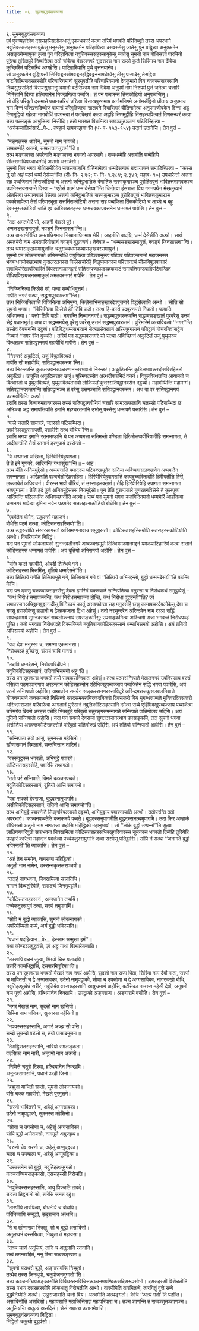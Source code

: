 ```yaml
---
title: ०६. सुमनबुद्धवंसवण्णना

---
```

६. सुमनबुद्धवंसवण्णना  
एवं एकप्पहारेनेव दससहस्सिलोकधातुं एकन्धकारं कत्वा तस्मिं भगवति परिनिब्बुते तस्स अपरभागे नवुतिवस्ससहस्सायुकेसु मनुस्सेसु अनुक्‍कमेन परिहायित्वा दसवस्सेसु जातेसु पुन वड्ढित्वा अनुक्‍कमेन असङ्ख्येय्यायुका हुत्वा पुन परिहायित्वा नवुतिवस्ससहस्सायुकेसु जातेसु सुमनो नाम बोधिसत्तो पारमियो पूरेत्वा तुसितपुरे निब्बत्तित्वा ततो चवित्वा मेखलनगरे सुदत्तस्स नाम रञ्‍ञो कुले सिरिमाय नाम देविया कुच्छिस्मिं पटिसन्धिं अग्गहेसि। पाटिहारियानि पुब्बे वुत्तनयानेव।  
सो अनुक्‍कमेन वुद्धिप्पत्तो सिरिवड्ढनसोमवड्ढनइद्धिवड्ढननामधेय्येसु तीसु पासादेसु तेसट्ठिया नाटकित्थिसतसहस्सेहि परिचारियमानो सुरयुवतीहि परिचारियमानो देवकुमारो विय नववस्ससहस्सानि दिब्बसुखसदिसं विसयसुखमनुभवमानो वटंसिकाय नाम देविया अनुपमं नाम निरुपमं पुत्तं जनेत्वा चत्तारि निमित्तानि दिस्वा हत्थियानेन निक्खमित्वा पब्बजि। तं पन पब्बजन्तं तिंसकोटियो अनुपब्बजिंसु।  
सो तेहि परिवुतो दसमासे पधानचरियं चरित्वा विसाखपुण्णमाय अनोमनिगमे अनोमसेट्ठिनो धीताय अनुपमाय नाम दिन्‍नं पक्खित्तदिब्बोजं पायासं परिभुञ्‍जित्वा सालवने दिवाविहारं वीतिनामेत्वा अनुपमाजीवकेन दिन्‍ना अट्ठ तिणमुट्ठियो गहेत्वा नागबोधिं उपगन्त्वा तं पदक्खिणं कत्वा अट्ठहि तिणमुट्ठीहि तिंसहत्थवित्थतं तिणसन्थरं कत्वा तत्थ पल्‍लङ्कं आभुजित्वा निसीदि। ततो मारबलं विधमित्वा सब्बञ्‍ञुतञ्‍ञाणं पटिविज्झित्वा – ‘‘अनेकजातिसंसारं…पे॰… तण्हानं खयमज्झगा’’ति (ध॰ प॰ १५३-१५४) उदानं उदानेसि। तेन वुत्तं –  
१.  
‘‘मङ्गलस्स अपरेन, सुमनो नाम नायको।  
सब्बधम्मेहि असमो, सब्बसत्तानमुत्तमो’’ति॥  
तत्थ मङ्गलस्स अपरेनाति मङ्गलस्स भगवतो अपरभागे। सब्बधम्मेहि असमोति सब्बेहिपि सीलसमाधिपञ्‍ञाधम्मेहि असमो असदिसो।  
सुमनो किर भगवा बोधिसमीपेयेव सत्तसत्ताहानि वीतिनामेत्वा धम्मदेसनत्थं ब्रह्मायाचनं सम्पटिच्छित्वा – ‘‘कस्स नु खो अहं पठमं धम्मं देसेय्य’’न्ति (दी॰ नि॰ २.७२; म॰ नि॰ १.२८४; २.३४१; महाव॰ १०) उपधारेन्तो अत्तना सह पब्बजितानं तिंसकोटियो च अत्तनो कनिट्ठभातिकं वेमातिकं सरणकुमारञ्‍च पुरोहितपुत्तं भावितत्तमाणवकञ्‍च उपनिस्सयसम्पन्‍ने दिस्वा – ‘‘एतेसं पठमं धम्मं देसेय्य’’न्ति चिन्तेत्वा हंसराजा विय गगनपथेन मेखलुय्याने ओतरित्वा उय्यानपालं पेसेत्वा अत्तनो कनिट्ठभातिकं सरणकुमारञ्‍च पुरोहितपुत्तं भावितत्तकुमारञ्‍च पक्‍कोसापेत्वा तेसं परिवारभूता सत्ततिंसकोटियो अत्तना सह पब्बजिता तिंसकोटियो च अञ्‍ञे च बहू देवमनुस्सकोटियो चाति एवं कोटिसतसहस्सं धम्मचक्‍कप्पवत्तनेन धम्मामतं पायेसि। तेन वुत्तं –  
२.  
‘‘तदा अमतभेरिं सो, आहनी मेखले पुरे।  
धम्मसङ्खसमायुत्तं, नवङ्गं जिनसासन’’न्ति॥  
तत्थ अमतभेरिन्ति अमताधिगमाय निब्बानाधिगमाय भेरिं। आहनीति वादयि, धम्मं देसेसीति अत्थो। सायं अमतभेरी नाम अमतपरियोसानं नवङ्गं बुद्धवचनं। तेनेवाह – ‘‘धम्मसङ्खसमायुत्तं, नवङ्गं जिनसासन’’न्ति। तत्थ धम्मसङ्खसमायुत्तन्ति चतुसच्‍चधम्मकथासङ्खवरसमायुत्तं।  
सुमनो पन लोकनायको अभिसम्बोधिं पापुणित्वा पटिञ्‍ञानुरूपं पटिपदं पटिपज्‍जमानो महाजनस्स भवबन्धनमोक्खत्थाय कुसलरतनस्स किलेसचोरेहि विलुप्पमानस्स परित्तानत्थं सीलविपुलपाकारं समाधिपरिखापरिवारितं विपस्सनाञाणद्वारं सतिसम्पजञ्‍ञदळ्हकवाटं समापत्तिमण्डपादिपटिमण्डितं बोधिपक्खियजनसमाकुलं अमतवरनगरं मापेसि। तेन वुत्तं –  
३.  
‘‘निज्‍जिनित्वा किलेसे सो, पत्वा सम्बोधिमुत्तमं।  
मापेसि नगरं सत्था, सद्धम्मपुरवरुत्तम’’न्ति॥  
तत्थ निज्‍जिनित्वाति विजिनित्वा अभिभुय्य, किलेसाभिसङ्खारदेवपुत्तमारे विद्धंसेत्वाति अत्थो । सोति सो सुमनो भगवा। ‘‘विजिनित्वा किलेसे ही’’तिपि पाठो। तत्थ हि-कारो पदपूरणमत्ते निपातो। पत्वाति अधिगन्त्वा। ‘‘पत्तो’’तिपि पाठो। नगरन्ति निब्बाननगरं। सद्धम्मपुरवरुत्तमन्ति सद्धम्मसङ्खातं पुरवरेसु उत्तमं सेट्ठं पधानभूतं। अथ वा सद्धम्ममयेसु पुरेसु पवरेसु उत्तमं सद्धम्मपुरवरुत्तमं। पुरिमस्मिं अत्थविकप्पे ‘‘नगर’’न्ति तस्सेव वेवचनन्ति दट्ठब्बं। पटिविद्धधम्मसभावानं सेक्खासेक्खानं अरियपुग्गलानं पतिट्ठानं गोचरनिवासट्ठेन निब्बानं ‘‘नगर’’न्ति वुच्‍चति। तस्मिं पन सद्धम्मवरनगरे सो सत्था अविच्छिन्‍नं अकुटिलं उजुं पुथुलञ्‍च वित्थतञ्‍च सतिपट्ठानमयं महावीथिं मापेसि। तेन वुत्तं –  
४.  
‘‘निरन्तरं अकुटिलं, उजुं विपुलवित्थतं।  
मापेसि सो महावीथिं, सतिपट्ठानवरुत्तम’’न्ति॥  
तत्थ निरन्तरन्ति कुसलजवनसञ्‍चरणानन्तरभावतो निरन्तरं। अकुटिलन्ति कुटिलभावकरदोसविरहिततो अकुटिलं। उजुन्ति अकुटिलत्ताव उजुं। पुरिमपदस्सेव अत्थदीपकमिदं वचनं। विपुलवित्थतन्ति आयामतो च वित्थारतो च पुथुलवित्थतं, पुथुलवित्थतभावो लोकियलोकुत्तरसतिपट्ठानवसेन दट्ठब्बो। महावीथिन्ति महामग्गं। सतिपट्ठानवरुत्तमन्ति सतिपट्ठानञ्‍च तं वरेसु उत्तमञ्‍चाति सतिपट्ठानवरुत्तमं। अथ वा वरं सतिपट्ठानमयं उत्तमवीथिन्ति अत्थो।  
इदानि तस्स निब्बानमहानगरस्स तस्सं सतिपट्ठानवीथियं चत्तारि सामञ्‍ञफलानि चतस्सो पटिसम्भिदा छ अभिञ्‍ञा अट्ठ समापत्तियोति इमानि महग्घरतनानि उभोसु पस्सेसु धम्मापणे पसारेसि। तेन वुत्तं –  
५.  
‘‘फले चत्तारि सामञ्‍ञे, चतस्सो पटिसम्भिदा।  
छळभिञ्‍ञाट्ठसमापत्ती, पसारेसि तत्थ वीथिय’’न्ति॥  
इदानि भगवा इमानि रतनभण्डानि ये पन अप्पमत्ता सतिमन्तो पण्डिता हिरिओत्तप्पवीरियादीहि समन्‍नागता, ते आदीयन्तीति तेसं रतनानं हरणूपायं दस्सेन्तो –  
६.  
‘‘ये अप्पमत्ता अखिला, हिरिवीरियेहुपागता।  
ते ते इमे गुणवरे, आदियन्ति यथासुख’’न्ति॥ – आह।  
तत्थ येति अनियमुद्देसो। अप्पमत्ताति पमादस्स पटिपक्खभूतेन सतिया अविप्पवासलक्खणेन अप्पमादेन समन्‍नागता। अखिलाति पञ्‍चचेतोखिलरहिता। हिरिवीरियेहुपागताति कायदुच्‍चरितादीहि हिरीयतीति हिरी, लज्‍जायेतं अधिवचनं। वीरस्स भावो वीरियं, तं उस्साहलक्खणं। तेहि हिरिवीरियेहि उपागता समन्‍नागता भब्बपुग्गला। तेति इदं पुब्बे अनियमुद्देसस्स नियमुद्देसो। पुन तेति वुत्तप्पकारे गुणरतनविसेसे ते कुलपुत्ता आदियन्ति पटिलभन्ति अधिगच्छन्तीति अत्थो। सब्बं पन सुमनो भगवा कतविदितमनो धम्मभेरिं आहनित्वा धम्मनगरं मापेत्वा इमिना नयेन पठममेव सतसहस्सकोटियो बोधेसि। तेन वुत्तं –  
७.  
‘‘एवमेतेन योगेन, उद्धरन्तो महाजनं।  
बोधेसि पठमं सत्था, कोटिसतसहस्सियो’’ति॥  
तत्थ उद्धरन्तोति संसारसागरतो अरियमग्गनावाय समुद्धरन्तो। कोटिसतसहस्सियोति सतसहस्सकोटियोति अत्थो। विपरियायेन निद्दिट्ठं।  
यदा पन सुमनो लोकनायको सुनन्दवतीनगरे अम्बरुक्खमूले तित्थियमदमानमद्दनं यमकपाटिहारियं कत्वा सत्तानं कोटिसहस्सं धम्मामतं पायेसि। अयं दुतियो अभिसमयो अहोसि। तेन वुत्तं –  
८.  
‘‘यम्हि काले महावीरो, ओवदी तित्थिये गणे।  
कोटिसहस्सा भिसमिंसु, दुतिये धम्मदेसने’’ति॥  
तत्थ तित्थिये गणेति तित्थियभूते गणे, तित्थियानं गणे वा ‘‘तित्थिये अभिमद्दन्तो, बुद्धो धम्ममदेसयी’’ति पठन्ति केचि।  
यदा पन दससु चक्‍कवाळसहस्सेसु देवता इमस्मिं चक्‍कवाळे सन्‍निपतित्वा मनुस्सा च निरोधकथं समुट्ठापेसुं – ‘‘कथं निरोधं समापज्‍जन्ति, कथं निरोधसमापन्‍ना होन्ति, कथं निरोधा वुट्ठहन्ती’’ति? एवं समापज्‍जनअधिट्ठानवुट्ठानादीसु विनिच्छयं कातुं असक्‍कोन्ता सह मनुस्सेहि छसु कामावचरदेवलोकेसु देवा च नवसु ब्रह्मलोकेसु ब्रह्मानो च द्वेळ्हकजाता द्विधा अहेसुं। ततो नरसुन्दरेन अरिन्दमेन नाम रञ्‍ञा सद्धिं सायन्हसमये सुमनदसबलं सब्बलोकनाथं उपसङ्कमिंसु; उपसङ्कमित्वा अरिन्दमो राजा भगवन्तं निरोधपञ्हं पुच्छि। ततो भगवता निरोधपञ्हे विस्सज्‍जिते नवुतिपाणकोटिसहस्सानं धम्माभिसमयो अहोसि। अयं ततियो अभिसमयो अहोसि। तेन वुत्तं –  
९.  
‘‘यदा देवा मनुस्सा च, समग्गा एकमानसा।  
निरोधपञ्हं पुच्छिंसु, संसयं चापि मानसं॥  
१०.  
‘‘तदापि धम्मदेसने, निरोधपरिदीपने।  
नवुतिकोटिसहस्सानं, ततियाभिसमयो अहू’’ति॥  
तस्स पन सुमनस्स भगवतो तयो सावकसन्‍निपाता अहेसुं। तत्थ पठमसन्‍निपाते मेखलनगरं उपनिस्साय वस्सं वसित्वा पठमपवारणाय अरहन्तानं कोटिसहस्सेन एहिभिक्खुपब्बज्‍जाय पब्बजितेन सद्धिं भगवा पवारेसि, अयं पठमो सन्‍निपातो अहोसि। अथापरेन समयेन सङ्कस्सनगरस्साविदूरे अरिन्दमराजकुसलबलनिब्बत्ते योजनप्पमाणे कनकपब्बते निसिन्‍नो सरदसमयरुचिरकरनिकरो दिवसकरो विय युगन्धरपब्बते मुनिवरदिवसकरो अरिन्दमराजानं परिवारेत्वा आगतानं पुरिसानं नवुतिकोटिसहस्सानि दमेत्वा सब्बे एहिभिक्खुपब्बज्‍जाय पब्बाजेत्वा तस्मिंयेव दिवसे अरहत्तं पत्तेहि भिक्खूहि परिवुतो चतुरङ्गसमन्‍नागते सन्‍निपाते पातिमोक्खं उद्दिसि। अयं दुतियो सन्‍निपातो अहोसि। यदा पन सक्‍को देवराजा सुगतदस्सनत्थाय उपसङ्कमि, तदा सुमनो भगवा असीतिया अरहन्तकोटिसहस्सेहि परिवुतो पातिमोक्खं उद्दिसि, अयं ततियो सन्‍निपातो अहोसि। तेन वुत्तं –  
११.  
‘‘सन्‍निपाता तयो आसुं, सुमनस्स महेसिनो।  
खीणासवानं विमलानं, सन्तचित्तान तादिनं॥  
१२.  
‘‘वस्संवुट्ठस्स भगवतो, अभिघुट्ठे पवारणे।  
कोटिसतसहस्सेहि, पवारेसि तथागतो॥  
१३.  
‘‘ततो परं सन्‍निपाते, विमले कञ्‍चनपब्बते।  
नवुतिकोटिसहस्सानं, दुतियो आसि समागमो॥  
१४.  
‘‘यदा सक्‍को देवराजा, बुद्धदस्सनुपागमि।  
असीतिकोटिसहस्सानं, ततियो आसि समागमो’’ति॥  
तत्थ अभिघुट्ठे पवारणेति लिङ्गविपल्‍लासो दट्ठब्बो, अभिघुट्ठाय पवारणायाति अत्थो। ततोपरन्ति ततो अपरभागे। कञ्‍चनपब्बतेति कनकमये पब्बते। बुद्धदस्सनुपागमीति बुद्धदस्सनत्थमुपागमि। तदा किर अम्हाकं बोधिसत्तो अतुलो नाम नागराजा अहोसि महिद्धिको महानुभावो। सो ‘‘लोके बुद्धो उप्पन्‍नो’’ति सुत्वा ञातिगणपरिवुतो सकभवना निक्खमित्वा कोटिसतसहस्सभिक्खुपरिवारस्स सुमनस्स भगवतो दिब्बेहि तुरियेहि उपहारं कारेत्वा महादानं पवत्तेत्वा पच्‍चेकदुस्सयुगानि दत्वा सरणेसु पतिट्ठासि। सोपि नं सत्था ‘‘अनागते बुद्धो भविस्सती’’ति ब्याकासि। तेन वुत्तं –  
१५.  
‘‘अहं तेन समयेन, नागराजा महिद्धिको।  
अतुलो नाम नामेन, उस्सन्‍नकुसलसञ्‍चयो॥  
१६.  
‘‘तदाहं नागभवना, निक्खमित्वा सञातिभि।  
नागानं दिब्बतुरियेहि, ससङ्घं जिनमुपट्ठहिं॥  
१७.  
‘‘कोटिसतसहस्सानं , अन्‍नपानेन तप्पयिं।  
पच्‍चेकदुस्सयुगं दत्वा, सरणं तमुपागमिं॥  
१८.  
‘‘सोपि मं बुद्धो ब्याकासि, सुमनो लोकनायको।  
अपरिमेय्यितो कप्पे, अयं बुद्धो भविस्सति॥  
१९.  
‘‘पधानं पदहित्वान…पे॰… हेस्साम सम्मुखा इमं’’॥  
यथा कोण्डञ्‍ञबुद्धवंसे, एवं अट्ठ गाथा वित्थारेतब्बाति।  
२०.  
‘‘तस्सापि वचनं सुत्वा, भिय्यो चित्तं पसादयिं।  
उत्तरिं वतमधिट्ठासिं, दसपारमिपूरिया’’ति॥  
तस्स पन सुमनस्स भगवतो मेखलं नाम नगरं अहोसि, सुदत्तो नाम राजा पिता, सिरिमा नाम देवी माता, सरणो च भावितत्तो च द्वे अग्गसावका, उदेनो नामुपट्ठाको, सोणा च उपसोणा च द्वे अग्गसाविका, नागरुक्खो बोधि, नवुतिहत्थुब्बेधं सरीरं, नवुतियेव वस्ससहस्सानि आयुप्पमाणं अहोसि, वटंसिका नामस्स महेसी देवी, अनूपमो नाम पुत्तो अहोसि, हत्थियानेन निक्खमि। उपट्ठाको अङ्गराजा। अङ्गारामे वसीति। तेन वुत्तं –  
२१.  
‘‘नगरं मेखलं नाम, सुदत्तो नाम खत्तियो।  
सिरिमा नाम जनिका, सुमनस्स महेसिनो॥  
२२.  
‘‘नववस्ससहस्सानि, अगारं अज्झ सो वसि।  
चन्दो सुचन्दो वटंसो च, तयो पासादमुत्तमा॥  
२३.  
‘‘तेसट्ठिसतसहस्सानि, नारियो समलङ्कता।  
वटंसिका नाम नारी, अनूपमो नाम अत्रजो॥  
२४.  
‘‘निमित्ते चतुरो दिस्वा, हत्थियानेन निक्खमि।  
अनूनदसमासानि, पधानं पदही जिनो॥  
२५.  
‘‘ब्रह्मुना याचितो सन्तो, सुमनो लोकनायको।  
वत्ति चक्‍कं महावीरो, मेखले पुरमुत्तमे॥  
२६.  
‘‘सरणो भावितत्तो च, अहेसुं अग्गसावका।  
उदेनो नामुपट्ठाको, सुमनस्स महेसिनो॥  
२७.  
‘‘सोणा च उपसोणा च, अहेसुं अग्गसाविका।  
सोपि बुद्धो अमितयसो, नागमूले अबुज्झथ॥  
२८.  
‘‘वरुणो चेव सरणो च, अहेसुं अग्गुपट्ठका।  
चाला च उपचाला च, अहेसुं अग्गुपट्ठिका॥  
२९.  
‘‘उच्‍चत्तनेन सो बुद्धो, नवुतिहत्थमुग्गतो।  
कञ्‍चनग्घियसङ्कासो, दससहस्सी विरोचति॥  
३०.  
‘‘नवुतिवस्ससहस्सानि, आयु विज्‍जति तावदे।  
तावता तिट्ठमानो सो, तारेसि जनतं बहुं॥  
३१.  
‘‘तारणीये तारयित्वा, बोधनीये च बोधयि।  
परिनिब्बायि सम्बुद्धो, उळुराजाव अत्थमि॥  
३२.  
‘‘ते च खीणासवा भिक्खू, सो च बुद्धो असादिसो।  
अतुलप्पभं दस्सयित्वा, निब्बुता ते महायसा॥  
३३.  
‘‘तञ्‍च ञाणं अतुलियं, तानि च अतुलानि रतनानि।  
सब्बं तमन्तरहितं, ननु रित्ता सब्बसङ्खारा॥  
३४.  
‘‘सुमनो यसधरो बुद्धो, अङ्गारामम्हि निब्बुतो।  
तत्थेव तस्स जिनथूपो, चतुयोजनमुग्गतो’’ति॥  
तत्थ कञ्‍चनग्घियसङ्कासोति विविधरतनविचित्तकञ्‍चनमयग्घिकसदिसरूपसोभो। दससहस्सी विरोचतीति तस्स पभाय दससहस्सीपि लोकधातु विरोचतीति अत्थो। तारणीयेति तारयितब्बे, तारयितुं वुत्ते सब्बे बुद्धवेनेय्येति अत्थो। उळुराजावाति चन्दो विय। अत्थमीति अत्थङ्गतो। केचि ‘‘अत्थं गतो’’ति पठन्ति। असादिसोति असदिसो। महायसाति महाकित्तिसद्दा महापरिवारा च। तञ्‍च ञाणन्ति तं सब्बञ्‍ञुतञ्‍ञाणञ्‍च। अतुलियन्ति अतुल्यं असदिसं। सेसं सब्बत्थ उत्तानमेवाति।  
सुमनबुद्धवंसवण्णना निट्ठिता।  
निट्ठितो चतुत्थो बुद्धवंसो।  